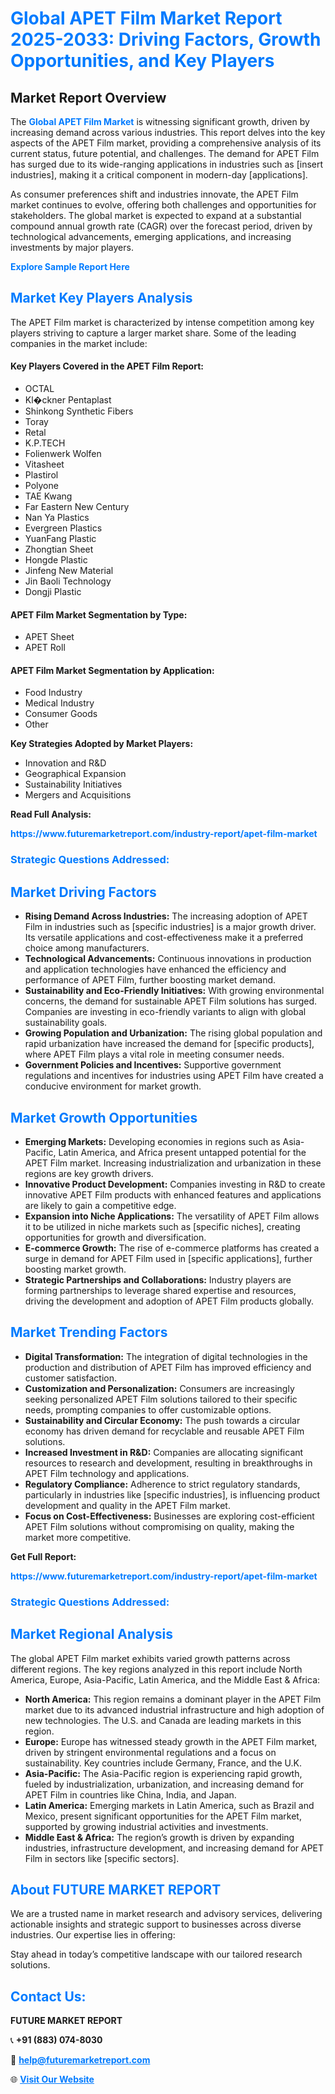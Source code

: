 <h1 style="color: #007BFF;">Global APET Film Market Report 2025-2033: Driving Factors, Growth Opportunities, and Key Players</h1>

<section id="overview">
<h2>Market Report Overview</h2>
<p>The <a href="https://www.futuremarketreport.com/industry-report/apet-film-market" style="color: #007BFF; text-decoration: none;"><strong>Global APET Film Market</strong></a> is witnessing significant growth, driven by increasing demand across various industries. This report delves into the key aspects of the APET Film market, providing a comprehensive analysis of its current status, future potential, and challenges. The demand for APET Film has surged due to its wide-ranging applications in industries such as [insert industries], making it a critical component in modern-day [applications].</p>
<p>As consumer preferences shift and industries innovate, the APET Film market continues to evolve, offering both challenges and opportunities for stakeholders. The global market is expected to expand at a substantial compound annual growth rate (CAGR) over the forecast period, driven by technological advancements, emerging applications, and increasing investments by major players.</p>
</section>

<section id="overview">
<p><a href="https://www.futuremarketreport.com/request-sample/reportId=85886" style="color: #007BFF; text-decoration: none;"><strong>Explore Sample Report Here</strong></a></p>
</section>

<section id="key-players">
<h2 style="color: #007BFF;">Market Key Players Analysis</h2>
<p>The APET Film market is characterized by intense competition among key players striving to capture a larger market share. Some of the leading companies in the market include:</p>
<h4>Key Players Covered in the APET Film Report:</h4>
<ul><li>OCTAL</li><li>Kl�ckner Pentaplast</li><li>Shinkong Synthetic Fibers</li><li>Toray</li><li>Retal</li><li>K.P.TECH</li><li>Folienwerk Wolfen</li><li>Vitasheet</li><li>Plastirol</li><li>Polyone</li><li>TAE Kwang</li><li>Far Eastern New Century</li><li>Nan Ya Plastics</li><li>Evergreen Plastics</li><li>YuanFang Plastic</li><li>Zhongtian Sheet</li><li>Hongde Plastic</li><li>Jinfeng New Material</li><li>Jin Baoli Technology</li><li>Dongji Plastic</li></ul>
<h4>APET Film Market Segmentation by Type:</h4>
<ul><li>APET Sheet</li><li>APET Roll</li></ul>

<h4>APET Film Market Segmentation by Application:</h4>
<ul><li>Food Industry</li><li>Medical Industry</li><li>Consumer Goods</li><li>Other</li></ul>
<p><strong>Key Strategies Adopted by Market Players:</strong></p>
<ul>
<li>Innovation and R&D</li>
<li>Geographical Expansion</li>
<li>Sustainability Initiatives</li>
<li>Mergers and Acquisitions</li>
</ul>
</section>

<section>
<p><strong>Read Full Analysis: </strong></p><a href="https://www.futuremarketreport.com/industry-report/apet-film-market" style="color: #007BFF; text-decoration: none;"><strong>https://www.futuremarketreport.com/industry-report/apet-film-market</strong></a>
<h3 style="color: #007BFF;">Strategic Questions Addressed:</h3>
</section>

<section id="driving-factors">
<h2 style="color: #007BFF;">Market Driving Factors</h2>
<ul>
<li><strong>Rising Demand Across Industries:</strong> The increasing adoption of APET Film in industries such as [specific industries] is a major growth driver. Its versatile applications and cost-effectiveness make it a preferred choice among manufacturers.</li>
<li><strong>Technological Advancements:</strong> Continuous innovations in production and application technologies have enhanced the efficiency and performance of APET Film, further boosting market demand.</li>
<li><strong>Sustainability and Eco-Friendly Initiatives:</strong> With growing environmental concerns, the demand for sustainable APET Film solutions has surged. Companies are investing in eco-friendly variants to align with global sustainability goals.</li>
<li><strong>Growing Population and Urbanization:</strong> The rising global population and rapid urbanization have increased the demand for [specific products], where APET Film plays a vital role in meeting consumer needs.</li>
<li><strong>Government Policies and Incentives:</strong> Supportive government regulations and incentives for industries using APET Film have created a conducive environment for market growth.</li>
</ul>
</section>

<section id="growth-opportunities">
<h2 style="color: #007BFF;">Market Growth Opportunities</h2>
<ul>
<li><strong>Emerging Markets:</strong> Developing economies in regions such as Asia-Pacific, Latin America, and Africa present untapped potential for the APET Film market. Increasing industrialization and urbanization in these regions are key growth drivers.</li>
<li><strong>Innovative Product Development:</strong> Companies investing in R&D to create innovative APET Film products with enhanced features and applications are likely to gain a competitive edge.</li>
<li><strong>Expansion into Niche Applications:</strong> The versatility of APET Film allows it to be utilized in niche markets such as [specific niches], creating opportunities for growth and diversification.</li>
<li><strong>E-commerce Growth:</strong> The rise of e-commerce platforms has created a surge in demand for APET Film used in [specific applications], further boosting market growth.</li>
<li><strong>Strategic Partnerships and Collaborations:</strong> Industry players are forming partnerships to leverage shared expertise and resources, driving the development and adoption of APET Film products globally.</li>
</ul>
</section>

<section id="trending-factors">
<h2 style="color: #007BFF;">Market Trending Factors</h2>
<ul>
<li><strong>Digital Transformation:</strong> The integration of digital technologies in the production and distribution of APET Film has improved efficiency and customer satisfaction.</li>
<li><strong>Customization and Personalization:</strong> Consumers are increasingly seeking personalized APET Film solutions tailored to their specific needs, prompting companies to offer customizable options.</li>
<li><strong>Sustainability and Circular Economy:</strong> The push towards a circular economy has driven demand for recyclable and reusable APET Film solutions.</li>
<li><strong>Increased Investment in R&D:</strong> Companies are allocating significant resources to research and development, resulting in breakthroughs in APET Film technology and applications.</li>
<li><strong>Regulatory Compliance:</strong> Adherence to strict regulatory standards, particularly in industries like [specific industries], is influencing product development and quality in the APET Film market.</li>
<li><strong>Focus on Cost-Effectiveness:</strong> Businesses are exploring cost-efficient APET Film solutions without compromising on quality, making the market more competitive.</li>
</ul>
</section>

<section>
<p><strong>Get Full Report: </strong></p><a href="https://www.futuremarketreport.com/industry-report/apet-film-market" style="color: #007BFF; text-decoration: none;"><strong>https://www.futuremarketreport.com/industry-report/apet-film-market</strong></a>
<h3 style="color: #007BFF;">Strategic Questions Addressed:</h3>
</section>


<section id="regional-analysis">
<h2 style="color: #007BFF;">Market Regional Analysis</h2>
<p>The global APET Film market exhibits varied growth patterns across different regions. The key regions analyzed in this report include North America, Europe, Asia-Pacific, Latin America, and the Middle East & Africa:</p>
<ul>
<li><strong>North America:</strong> This region remains a dominant player in the APET Film market due to its advanced industrial infrastructure and high adoption of new technologies. The U.S. and Canada are leading markets in this region.</li>
<li><strong>Europe:</strong> Europe has witnessed steady growth in the APET Film market, driven by stringent environmental regulations and a focus on sustainability. Key countries include Germany, France, and the U.K.</li>
<li><strong>Asia-Pacific:</strong> The Asia-Pacific region is experiencing rapid growth, fueled by industrialization, urbanization, and increasing demand for APET Film in countries like China, India, and Japan.</li>
<li><strong>Latin America:</strong> Emerging markets in Latin America, such as Brazil and Mexico, present significant opportunities for the APET Film market, supported by growing industrial activities and investments.</li>
<li><strong>Middle East & Africa:</strong> The region’s growth is driven by expanding industries, infrastructure development, and increasing demand for APET Film in sectors like [specific sectors].</li>
</ul>
</section>

<footer>
<h2 style="color: #007BFF;">About FUTURE MARKET REPORT</h2>
<p>We are a trusted name in market research and advisory services, delivering actionable insights and strategic support to businesses across diverse industries. Our expertise lies in offering:</p>

<p>Stay ahead in today’s competitive landscape with our tailored research solutions.</p>

<h2 style="color: #007BFF;">Contact Us:</h2>
<p><strong>FUTURE MARKET REPORT</strong></p>
<p>📞 <strong>+91 (883) 074-8030</strong></p>
<p>📧 <strong><a href="mailto:help@futuremarketreport.com" style="color: #007BFF;">help@futuremarketreport.com</a></strong></p>
<p>🌐 <strong><a href="https://www.futuremarketreport.com/" style="color: #007BFF;">Visit Our Website</a></strong></p>
</footer>